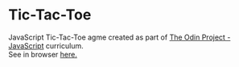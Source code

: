 # Tic-Tac-Toe
JavaScript Tic-Tac-Toe agme created as part of [The Odin Project - JavaScript](https://www.theodinproject.com/) curriculum.  
See in browser [here.](https://barrysweeney.github.io/tic-tac-toe/)
